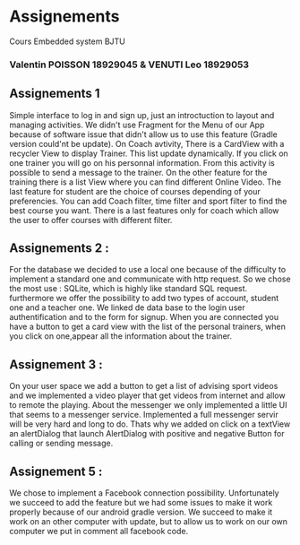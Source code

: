 # Assignements
Cours Embedded system BJTU

### Valentin POISSON 18929045 & VENUTI Leo 18929053

## Assignements 1

Simple interface to log in and sign up, just an introctuction to layout and managing activities. We didn't use Fragment for the Menu of our App because of software issue that didn't allow us to use this feature (Gradle version could'nt be update). On Coach avtivity, There is a CardView with a recycler View to display Trainer. This list update dynamically. If you click on one trainer you will go on his personnal information. From this activity is possible to send a message to the trainer. On the other feature for the training there is a list View where you can find different Online Video. The last feature for student are the choice of courses depending of your preferencies. You can add Coach filter, time filter and sport filter to find the best course you want. There is a last features only for coach which allow the user to offer courses with different filter.

## Assignements 2 : 

For the database we decided to use a local one because of the difficulty to implement a standard one and communicate with http request. So we chose the most use : SQLite, which is highly like standard SQL request. furthermore we offer the possibility to add two types of account, student one and a teacher one. 
We linked de data base to the login user authentification and to the form for signup.
When you are connected you have a button to get a card view with the list of the personal trainers, when you click on one,appear all the information about the trainer.

## Assignement 3 :

On your user space we add a button to get a list of advising sport videos and we implemented a video player that get videos from internet and allow to remote the playing.
About the messenger we only implemented a little UI that seems to a messenger service. Implemented a full messenger servir will be very hard and long to do. Thats why we added on click on a textView an alertDialog that launch AlertDialog with positive and negative Button for calling or sending message.

## Assignement 5 :

We chose to implement a Facebook connection possibility. Unfortunately we succeed to add the feature but we had some issues to make it work properly because of our android gradle version. We succeed to make it work on an other computer with update, but to allow us to work on our own computer we put in comment all facebook code.
